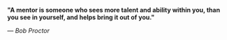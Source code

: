 **"A mentor is someone who sees more talent and ability within you, than you see in yourself, and helps bring it out of you."**

— _Bob Proctor_
